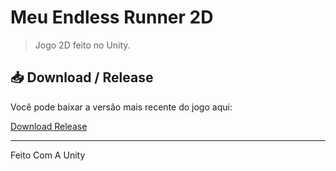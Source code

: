 # Meu Endless Runner 2D

> Jogo 2D feito no Unity.

## 📥 Download / Release

Você pode baixar a versão mais recente do jogo aqui:

[Download Release](https://github.com/LeonardoCortelim/Virus/releases/tag/v)

---

Feito Com A Unity
